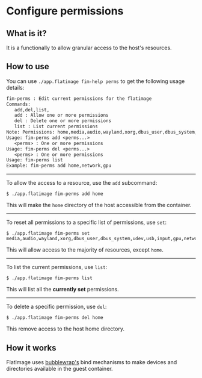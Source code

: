 # Configure permissions

## What is it?

It is a functionally to allow granular access to the host's resources.

## How to use

You can use `./app.flatimage fim-help perms` to get the following usage details:

```txt
fim-perms : Edit current permissions for the flatimage
Commands:
   add,del,list,
   add : Allow one or more permissions
   del : Delete one or more permissions
   list : List current permissions
Note: Permissions: home,media,audio,wayland,xorg,dbus_user,dbus_system,udev,usb,input,gpu,network
Usage: fim-perms add <perms...>
   <perms> : One or more permissions
Usage: fim-perms del <perms...>
   <perms> : One or more permissions
Usage: fim-perms list
Example: fim-perms add home,network,gpu
```

---

To allow the access to a resource, use the `add` subcommand:

```
$ ./app.flatimage fim-perms add home
```

This will make the `home` directory of the host accessible from the container.

---

To reset all permissions to a specific list of permissions, use `set`:

```
$ ./app.flatimage fim-perms set media,audio,wayland,xorg,dbus_user,dbus_system,udev,usb,input,gpu,network
```

This will allow access to the majority of resources, except `home`.

---

To list the current permissions, use `list`:

```
$ ./app.flatimage fim-perms list
```

This will list all the **currently set** permissions.

---

To delete a specific permission, use `del`:

```
$ ./app.flatimage fim-perms del home
```

This remove access to the host home directory.

## How it works

FlatImage uses [bubblewrap's](https://github.com/containers/bubblewrap)
bind mechanisms to make devices and directories available in the guest
container.
